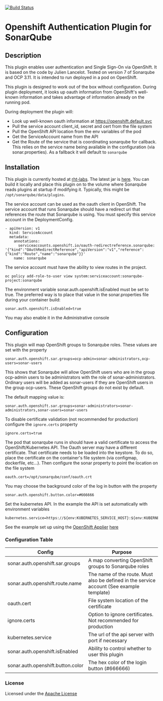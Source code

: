 [![Build Status](https://travis-ci.org/rht-labs/sonar-auth-openshift.svg?branch=master)](https://travis-ci.org/rht-labs/sonar-auth-openshift)

# Openshift Authentication Plugin for SonarQube 

## Description

This plugin enables user authentication and Single Sign-On via OpenShift. It is based on the code by Julien Lancelot. Tested on version 7 of Sonarqube and OCP 3.11. It is intended to run deployed in a pod on OpenShift.

This plugin is designed to work out of the box without configuration. During plugin deployment, it looks up oauth information from OpenShift's well-known information and takes advantage of information already on the running pod. 

During deployment the plugin will:

- Look up well-known oauth information at https://openshift.default.svc
- Pull the service account client_id, secret and cert from the file system 
- Pull the OpenShift API location from the env variables of the pod
- Get the ServiceAccount name from the API
- Get the Route of the service that is coordinating sonarqube for callback. This relies on the service name being available in the configuration (via sonar.properties). As a fallback it will default to `sonarqube`

## Installation

This plugin is currently hosted at [rht-labs](https://github.com/rht-labs/sonar-auth-openshift/releases/latest). The latest jar is [here](https://github.com/rht-labs/sonar-auth-openshift/releases/latest/download/sonar-auth-openshift-plugin.jar). You can build it locally and place this plugin on to the volume where Sonarqube reads plugins at startup if modifying it. Typically, this might be `/opt/sonarqube/data/plugins`.

The service account can be used as the oauth client in OpenShift. The service account that runs Sonarqube should have a redirect uri that references the route that Sonarqube is using. You must specify this service account in the DeploymentConfig.

```
- apiVersion: v1
  kind: ServiceAccount
  metadata:
    annotations:
      serviceaccounts.openshift.io/oauth-redirectreference.sonarqube: '{"kind":"OAuthRedirectReference","apiVersion":"v1","reference":{"kind":"Route","name":"sonarqube"}}'
    name: sonarqube
```

The service account must have the ability to view routes in the project. 

```
oc policy add-role-to-user view system:serviceaccount:sonarqube-project:sonarqube
```

The environment variable sonar.auth.openshift.isEnabled must be set to true. The preferred way is to place that value in the sonar.properties file during your container build:

```
sonar.auth.openshift.isEnabled=true
```

You may also enable it in the Administrative console
 
## Configuration

This plugin will map OpenShift groups to Sonarqube roles. These values are set with the property 

```
sonar.auth.openshift.sar.groups=ocp-admin=sonar-administrators,ocp-users=sonar-users
```

This shows that Sonarqube will allow OpenShift users who are in the group ocp-admin users to be administrators with the role of sonar-administrators. Ordinary users will be added as sonar-users if they are OpenShift users in the group ocp-users. These OpenShift groups do not exist by default.

The default mapping value is: 

```
sonar.auth.openshift.sar.groups=sonar-administrators=sonar-administrators,sonar-users=sonar-users
```
To disable certificate validation (not recommended for production) configure the `ignore.certs` property

```
ignore.certs=true
```

The pod that sonarqube runs in should have a valid certificate to access the OpenShift/Kubernetes API. The Oauth server may have a different certificate. That certificate needs to be loaded into the keystore. To do so, place the certificate on the container's file system (via configmap, dockerfile, etc...). Then configure the sonar property to point the location on the file system

```
oauth.cert=/opt/sonarqube/conf/oauth.crt
```


You may choose the background color of the log in button with the property

```
sonar.auth.openshift.button.color=#666666
```

Set the kubernetes API. In the example the API is set automatically with environment variables

```
kubernetes.service=https://${env:KUBERNETES_SERVICE_HOST}:${env:KUBERNETES_SERVICE_PORT}/
```

See the example set up using the [OpenShift Applier](https://github.com/redhat-cop/openshift-applier) [here](example/README.md)

### Configuration Table

| Config        | Purpose           |
| ------------- |-------------|
| sonar.auth.openshift.sar.groups      | A map converting OpenShift groups to Sonarqube roles |
| sonar.auth.openshift.route.name      | The name of the route. Must also be defined in the service account (See example template)     |
| oauth.cert | File system location of the certificate      |
| ignore.certs | Option to ignore certificates. Not recommended for production      |
| kubernetes.service | The url of the api server with port if necessary   |
| sonar.auth.openshift.isEnabled | Ability to control whether to user this plugin   |
| sonar.auth.openshift.button.color | The hex color of the login button (#666666)   |

### License

Licensed under the [Apache License](http://www.apache.org/licenses/LICENSE-2.0.txt)
